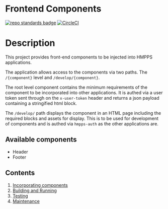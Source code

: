 # Frontend Components
[![repo standards badge](https://img.shields.io/badge/dynamic/json?color=blue&style=flat&logo=github&label=MoJ%20Compliant&query=%24.result&url=https%3A%2F%2Foperations-engineering-reports.cloud-platform.service.justice.gov.uk%2Fapi%2Fv1%2Fcompliant_public_repositories%2Fhmpps-micro-frontend-components)](https://operations-engineering-reports.cloud-platform.service.justice.gov.uk/public-github-repositories.html#hmpps-micro-frontend-components "Link to report")
[![CircleCI](https://circleci.com/gh/ministryofjustice/hmpps-micro-frontend-components/tree/main.svg?style=svg)](https://circleci.com/gh/ministryofjustice/hmpps-micro-frontend-components)

# Description

This project provides front-end components to be injected into HMPPS applications.

The application allows access to the components via two paths. The `/{component}` level and `/develop/{component}`.

The root level component contains the minimum requirements of the component to be incorporated into other applications. It is authed via a user token sent through on the `x-user-token` header and returns a json payload containing a stringified html block.

The `/develop/` path displays the component in an HTML page including the required blocks and assets for display. This is to be used for development of components and is authed via `hmpps-auth` as the other applications are.

## Available components
* Header
* Footer

## Contents

1. [Incorporating components](readme/incorporating.md)
2. [Building and Running](readme/building_and_running.md)
3. [Testing](readme/testing.md)
4. [Maintenance](readme/maintenance.md)
